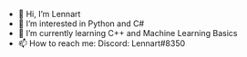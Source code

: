 - 👋 Hi, I’m Lennart
- 👀 I’m interested in Python and C#
- 🌱 I’m currently learning C++ and Machine Learning Basics
- 📫 How to reach me: Discord: Lennart#8350

<!---
lennart02/lennart02 is a ✨ special ✨ repository because its `README.md` (this file) appears on your GitHub profile.
You can click the Preview link to take a look at your changes.
--->
